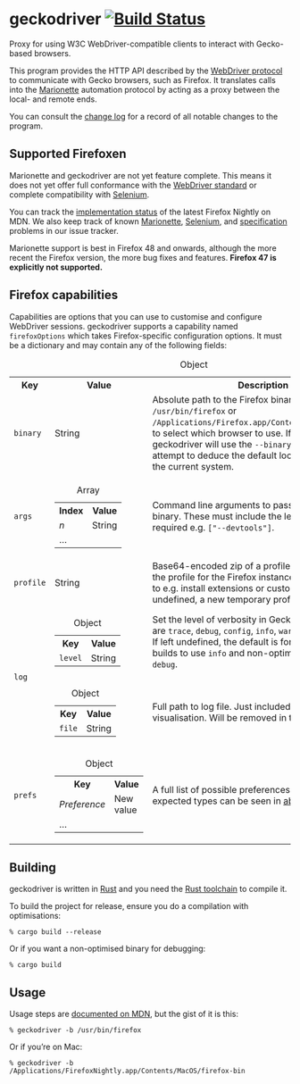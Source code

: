 # geckodriver [![Build Status](https://travis-ci.org/mozilla/geckodriver.svg?branch=master)](https://travis-ci.org/mozilla/geckodriver)

Proxy for using W3C WebDriver-compatible clients
to interact with Gecko-based browsers.

This program provides the HTTP API described by
the [WebDriver protocol](http://w3c.github.io/webdriver/webdriver-spec.html#protocol)
to communicate with Gecko browsers, such as Firefox.
It translates calls into
the [Marionette](https://developer.mozilla.org/en-US/docs/Mozilla/QA/Marionette)
automation protocol
by acting as a proxy between the local- and remote ends.

You can consult the [change log](https://github.com/mozilla/geckodriver/blob/master/CHANGES.md)
for a record of all notable changes to the program.

## Supported Firefoxen

Marionette and geckodriver are not yet feature complete.
This means it does not yet offer full conformance
with the [WebDriver standard](https://w3c.github.io/webdriver/webdriver-spec.html)
or complete compatibility with [Selenium](http://www.seleniumhq.org/).

You can track the [implementation status](https://developer.mozilla.org/en-US/docs/Mozilla/QA/Marionette/WebDriver/status)
of the latest Firefox Nightly on MDN.
We also keep track of known
[Marionette](https://github.com/mozilla/geckodriver/issues?q=is%3Aissue+is%3Aopen+label%3Amarionette),
[Selenium](https://github.com/mozilla/geckodriver/issues?q=is%3Aissue+is%3Aopen+label%3Aselenium),
and [specification](https://github.com/mozilla/geckodriver/issues?q=is%3Aissue+is%3Aopen+label%3Aspec)
problems in our issue tracker.

Marionette support is best in Firefox 48 and onwards,
although the more recent the Firefox version,
the more bug fixes and features.
**Firefox 47 is explicitly not supported.**

## Firefox capabilities

Capabilities are options that you can use
to customise and configure WebDriver sessions.
geckodriver supports a capability named `firefoxOptions`
which takes Firefox-specific configuration options.
It must be a dictionary and may contain any of the following fields:

<table>
 <caption>Object
 <tr><th>Key <th>Value <th>Description</tr>

 <tr>
  <td><code>binary</code>
  <td>String
  <td>Absolute path to the Firefox binary,
   e.g. <code>/usr/bin/firefox</code>
   or <code>/Applications/Firefox.app/Contents/MacOS/firefox</code>,
   to select which browser to use.
   If left undefined geckodriver will
   use the <code>--binary</code> argument
   or attempt to deduce the default location of Firefox
   on the current system.
 </tr>

 <tr>
  <td><code>args</code>
  <td>
   <table>
    <caption>Array
    <tr><th>Index <th>Value</tr>
    <tr><td><var>n</var> <td>String</tr>
    <tr><td colspan=2>…</tr>
   </table>
  <td>Command line arguments to pass to the Firefox binary.
   These must include the leading <code>--</code> where required
   e.g. <code>["--devtools"]</code>.
 </tr>

 <tr>
  <td><code>profile</code>
  <td>String
  <td>Base64-encoded zip of a profile directory
   to use as the profile for the Firefox instance.
   This may be used to e.g. install extensions or custom certificates.
   If left undefined, a new temporary profile will be created.
 </tr>

 <tr>
  <td rowspan=2><code>log</code>
  <td>
   <table>
    <caption>Object
    <tr><th>Key <th>Value</tr>
    <tr><td><code>level</code> <td>String
   </table>
  <td>Set the level of verbosity in Gecko.
   Available levels are <code>trace</code>,
   <code>debug</code>, <code>config</code>,
   <code>info</code>, <code>warn</code>,
   <code>error</code>, and <code>fatal</code>.
   If left undefined, the default is
   for optimised Firefox builds to use <code>info</code>
   and non-optimised builds to use <code>debug</code>.
 </tr>

 <tr>
  <td>
   <table>
    <caption>Object
    <tr><th>Key <th>Value</tr>
    <tr><td><code>file</code> <td>String
   </table>
  <td>Full path to log file.
   Just included here for visualisation.
   Will be removed in the patch.
 </tr>

 <tr>
  <td><code>prefs</code>
  <td>
   <table>
    <caption>Object
    <tr><th>Key <th>Value</tr>
    <tr><td><var>Preference</var> <td>New value</tr>
    <tr><td colspan=2>…</tr>
   </table>
  <td>A full list of possible preferences
   along with the expected types
   can be seen in <a href="about:config">about:config</a>.
 </tr>
</table>

## Building

geckodriver is written in [Rust](https://www.rust-lang.org/)
and you need the [Rust toolchain](https://rustup.rs/) to compile it.

To build the project for release,
ensure you do a compilation with optimisations:

    % cargo build --release

Or if you want a non-optimised binary for debugging:

    % cargo build

## Usage

Usage steps are [documented on MDN](https://developer.mozilla.org/en-US/docs/Mozilla/QA/Marionette/WebDriver),
but the gist of it is this:

    % geckodriver -b /usr/bin/firefox

Or if you’re on Mac:

    % geckodriver -b /Applications/FirefoxNightly.app/Contents/MacOS/firefox-bin
